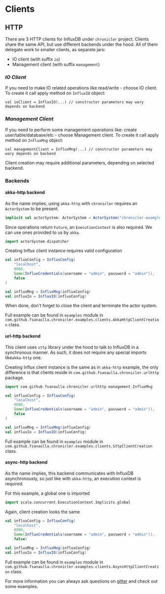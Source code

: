 # Clients

## HTTP
There are 3 HTTP clients for InfluxDB under `chronicler` project.
Clients share the same API, but use different backends under the hood.
All of them delegate work to smaller clients, as separate jars:

- IO client (with suffix `io`)
- Management client (with suffix `management`)


### *IO Client*
If you need to make IO related operations like read/write - choose IO client.
To create it call apply method on `InfluxIO` object:
```
val ioClient = InfluxIO(...) // constructor parameters may wary depends on backend
```

### *Management Client*
If you need to perform some  management operations like: create user/table/database/etc - choose Management client.
To create it call apply method on `InfluxMng` object:
```
val managementClient = InfluxMng(...) // constructor parameters may wary depends on backend
```

Client creation may require additional parameters, depending on selected backend.

### Backends

#### akka-http backend

As the name implies, using `akka-http` with `chronicler` requires an
`ActorSystem` to be present.

```scala
implicit val actorSystem: ActorSystem = ActorSystem("chronicler-examples")
```

Since operations return `Future`, an `ExecutionContext` is also required.
We can use ones provided to us by `akka`.

```scala
import actorSystem.dispatcher
```

Creating Influx client instance requires valid configuration
```scala
val influxConfig = InfluxConfig(
    "localhost",
    8086,
    Some(InfluxCredentials(username = "admin", password = "admin")),
    false
)

val influxMng = InfluxMng(influxConfig)
val influxIo = InfluxIO(influxConfig)
```

When done, don't forget to close the client and terminate the actor system.

Full example can be found in `examples` module in `
com.github.fsanaulla.chronicler.examples.clients.AkkaHttpClientCreation` class.

#### url-http backend

This client uses `sttp` library under the hood to talk to InfluxDB in a
synchronous manner. As such, it does not require any special imports
like`akka-http` one.

Creating Influx client instance is the same as in `akka-http` example, the only
difference is that clients reside in `com.github.fsanaulla.chronicler.urlhttp`
package.

```scala
import com.github.fsanaulla.chronicler.urlhttp.management.InfluxMng
```

```scala
val influxConfig = InfluxConfig(
    "localhost",
    8086,
    Some(InfluxCredentials(username = "admin", password = "admin")),
    false
)

val influxMng = InfluxMng(influxConfig)
val influxIo = InfluxIO(influxConfig)
```

Full example can be found in `examples` module in `
com.github.fsanaulla.chronicler.examples.clients.SttpClientCreation` class.

#### async-http backend

As the name implies, this backend communicates with InfluxDB asynchronously,
so just like with `akka-http`, an execution context is required.

For this example, a global one is imported

```scala
import scala.concurrent.ExecutionContext.Implicits.global
```

Again, client creation looks the same

```scala
val influxConfig = InfluxConfig(
    "localhost",
    8086,
    Some(InfluxCredentials(username = "admin", password = "admin")),
    false)

val influxMng = InfluxMng(influxConfig)
val influxIo = InfluxIO(influxConfig)
```

Full example can be found in `examples` module in `
com.github.fsanaulla.chronicler.examples.clients.AsyncHttpClientCreation` class.

For more information you can always ask questions on [gitter](https://gitter.im/chronicler-scala/Lobby) and check out some examples.
